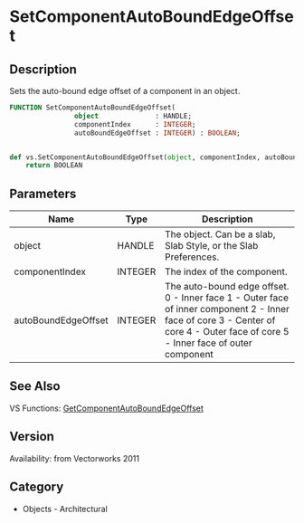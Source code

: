 # SetComponentAutoBoundEdgeOffset

## Description
Sets the auto-bound edge offset of a component in an object.

```pascal
FUNCTION SetComponentAutoBoundEdgeOffset(
				object              : HANDLE;
				componentIndex      : INTEGER;
				autoBoundEdgeOffset : INTEGER) : BOOLEAN;
```

```python

def vs.SetComponentAutoBoundEdgeOffset(object, componentIndex, autoBoundEdgeOffset):
    return BOOLEAN
```

## Parameters
|Name|Type|Description|
|---|---|---|
|object|HANDLE|The object. Can be a  slab, Slab Style, or the Slab Preferences.|
|componentIndex|INTEGER|The index of the component.|
|autoBoundEdgeOffset|INTEGER|The auto-bound edge offset.  0 - Inner face 1 - Outer face of inner component 2 - Inner face of core 3 - Center of core 4 - Outer face of core 5 - Inner face of outer component|

## See Also
VS Functions:
[GetComponentAutoBoundEdgeOffset](GetComponentAutoBoundEdgeOffset.md)

## Version
Availability: from Vectorworks 2011
## Category
* Objects - Architectural

